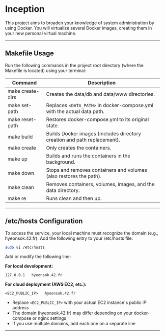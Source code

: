 # Inception
This project aims to broaden your knowledge of system administration by using Docker.
You will virtualize several Docker images, creating them in your new personal virtual
machine.

---

## Makefile Usage

Run the following commands in the project root directory (where the Makefile is located) using your terminal:

| Command             | Description                                                                 |
|---------------------|-----------------------------------------------------------------------------|
| make create-dirs    | Creates the data/db and data/www directories.                                |
| make set-path       | Replaces `<DATA_PATH>` in docker-compose.yml with the actual data path.      |
| make reset-path     | Restores docker-compose.yml to its original state.                           |
| make build          | Builds Docker images (includes directory creation and path replacement).      |
| make create         | Only creates the containers.                                                 |
| make up             | Builds and runs the containers in the background.                            |
| make down           | Stops and removes containers and volumes (also restores the path).            |
| make clean          | Removes containers, volumes, images, and the data directory.                 |
| make re             | Runs clean and then up.                                                      |

---

## /etc/hosts Configuration

To access the service, your local machine must recognize the domain (e.g., hyeonsok.42.fr).
Add the following entry to your /etc/hosts file:

```bash
sudo vi /etc/hosts
```

Add or modify the following line:

**For local development:**
```
127.0.0.1   hyeonsok.42.fr
```

**For cloud deployment (AWS EC2, etc.):**
```
<EC2_PUBLIC_IP>   hyeonsok.42.fr
```

- Replace `<EC2_PUBLIC_IP>` with your actual EC2 instance's public IP address
- The domain (hyeonsok.42.fr) may differ depending on your docker-compose or nginx settings
- If you use multiple domains, add each one on a separate line

---
